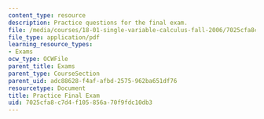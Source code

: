 ```yaml
---
content_type: resource
description: Practice questions for the final exam.
file: /media/courses/18-01-single-variable-calculus-fall-2006/7025cfa8c7d4f105856a70f9fdc10db3_prfinal.pdf
file_type: application/pdf
learning_resource_types:
- Exams
ocw_type: OCWFile
parent_title: Exams
parent_type: CourseSection
parent_uid: adc88628-f4af-afbd-2575-962ba651df76
resourcetype: Document
title: Practice Final Exam
uid: 7025cfa8-c7d4-f105-856a-70f9fdc10db3
---
```


